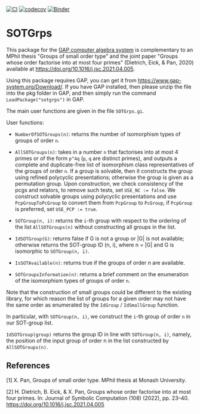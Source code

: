 [![CI](https://github.com/xpan-eileen/sotgrps/actions/workflows/CI.yml/badge.svg)](https://github.com/xpan-eileen/sotgrps/actions/workflows/CI.yml)
[![codecov](https://codecov.io/gh/xpan-eileen/sotgrps/branch/master/graph/badge.svg)](https://codecov.io/gh/xpan-eileen/sotgrps)
[![Binder](https://mybinder.org/badge_logo.svg)](https://mybinder.org/v2/gh/xpan-eileen/sotgrps_gap_pkg/HEAD)

# SOTGrps

This package for the [GAP computer algebra system](https://www.gap-system.org)
is complementary to an MPhil thesis "Groups of small order type" and the
joint paper "Groups whose order factorise into at most four primes"
(Dietrich, Eick, & Pan, 2020) available at
<https://doi.org/10.1016/j.jsc.2021.04.005>.

Using this package requires GAP, you can get it from
<https://www.gap-system.org/Download/>. If you have GAP installed, then
please unzip the file into the pkg folder in GAP, and then simply run
the command `LoadPackage("sotgrps")` in GAP.

The main user functions are given in the file `SOTGrps.gi`.

User functions:

- `NumberOfSOTGroups(n)`: returns the number of isomorphism types of
groups of order `n`.

- `AllSOTGroups(n)`: takes in a number `n` that factorises into at most
4 primes or of the form `p^4q` (`p`, `q` are distinct primes), and
outputs a complete and duplicate-free list of isomorphism class
representatives of the groups of order `n`. If a group is solvable, then
it constructs the group using refined polycyclic presentations;
otherwise the group is given as a permutation group. Upon construction,
we check consistency of the pcgs and relators, to remove such tests, set
`USE_NC := false`. We construct solvable groups using polycyclic
presentations and use `PcpGroupToPcGroup` to convert them from
`PcpGroup` to `PcGroup`, if `PcpGroup` is preferred, set `USE_PCP :=
true`.

- `SOTGroup(n, i)`: returns the `i`-th group with respect to the ordering
of the list `AllSOTGroups(n)` without constructing all groups in the list.

- `IdSOTGroup(G)`: returns false if G is not a group or |G| is not
available; otherwise returns the SOT-group ID (n, i), where n = |G| and
G is isomorphic to `SOTGroup(n, i)`.

- `IsSOTAvailable(n)`: returns true if the groups of order n are
available.

- `SOTGroupsInformation(n)`: returns a brief comment on the
enumeration of the isomorphism types of groups of order `n`.



Note that the construction of small groups could be different to the
existing library, for which reason the list of groups for a given order
may not have the same order as enumerated by the `IdGroup` /
`IdSmallGroup` function.

In particular, with `SOTGroup(n, i)`, we construct the `i`-th group of
order `n` in our SOT-group list.

`IdSOTGroup(group)` returns the group ID in line with `SOTGroup(n, i)`,
namely, the position of the input group of order n in the list
constructed by `AllSOTGroups(n)`.

## References

[1] X. Pan, Groups of small order type. MPhil thesis at Monash
University.

[2] H. Dietrich, B. Eick, & X. Pan, Groups whose order factorise into at
most four primes. In: Journal of Symbolic Computation (108) (2022), pp.
23–40. <https://doi.org/10.1016/j.jsc.2021.04.005>
